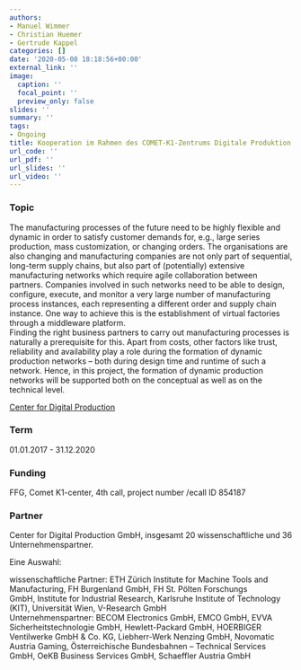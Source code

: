 ```yaml
---
authors:
- Manuel Wimmer
- Christian Huemer
- Gertrude Kappel
categories: []
date: '2020-05-08 18:18:56+00:00'
external_link: ''
image:
  caption: ''
  focal_point: ''
  preview_only: false
slides: ''
summary: ''
tags:
- Ongoing
title: Kooperation im Rahmen des COMET-K1-Zentrums Digitale Produktion
url_code: ''
url_pdf: ''
url_slides: ''
url_video: ''
---
```


### Topic

The manufacturing processes of the future need to be highly flexible and dynamic in order to satisfy customer demands for, e.g., large series production, mass customization, or changing orders. The organisations are also changing and manufacturing companies are not only part of sequential, long-term supply chains, but also part of (potentially) extensive manufacturing networks which require agile collaboration between partners. Companies involved in such networks need to be able to design, configure, execute, and monitor a very large number of manufacturing process instances, each representing a different order and supply chain instance. One way to achieve this is the establishment of virtual factories through a middleware platform.  
 Finding the right business partners to carry out manufacturing processes is naturally a prerequisite for this. Apart from costs, other factors like trust, reliability and availability play a role during the formation of dynamic production networks – both during design time and runtime of such a network. Hence, in this project, the formation of dynamic production networks will be supported both on the conceptual as well as on the technical level.

[Center for Digital Production](https://acdp.at/)

### Term

01.01.2017 - 31.12.2020

### Funding

FFG, Comet K1-center, 4th call, project number /ecall ID 854187

### Partner

Center for Digital Production GmbH, insgesamt 20 wissenschaftliche und 36 Unternehmenspartner.

Eine Auswahl:

wissenschaftliche Partner:&nbsp;ETH Zürich Institute for Machine Tools and Manufacturing, FH Burgenland GmbH, FH St. Pölten Forschungs GmbH,&nbsp;Institute for Industrial Research,&nbsp;Karlsruhe Institute of Technology (KIT), Universität Wien,&nbsp;V-Research GmbH  
 Unternehmenspartner:&nbsp;BECOM Electronics GmbH,&nbsp;EMCO GmbH,&nbsp;EVVA Sicherheitstechnologie GmbH,&nbsp;Hewlett-Packard GmbH,&nbsp;HOERBIGER Ventilwerke GmbH &amp; Co. KG,&nbsp;Liebherr-Werk Nenzing GmbH,&nbsp;Novomatic Austria Gaming,&nbsp;Österreichische Bundesbahnen – Technical Services GmbH,&nbsp;OeKB Business Services GmbH,&nbsp;Schaeffler Austria GmbH